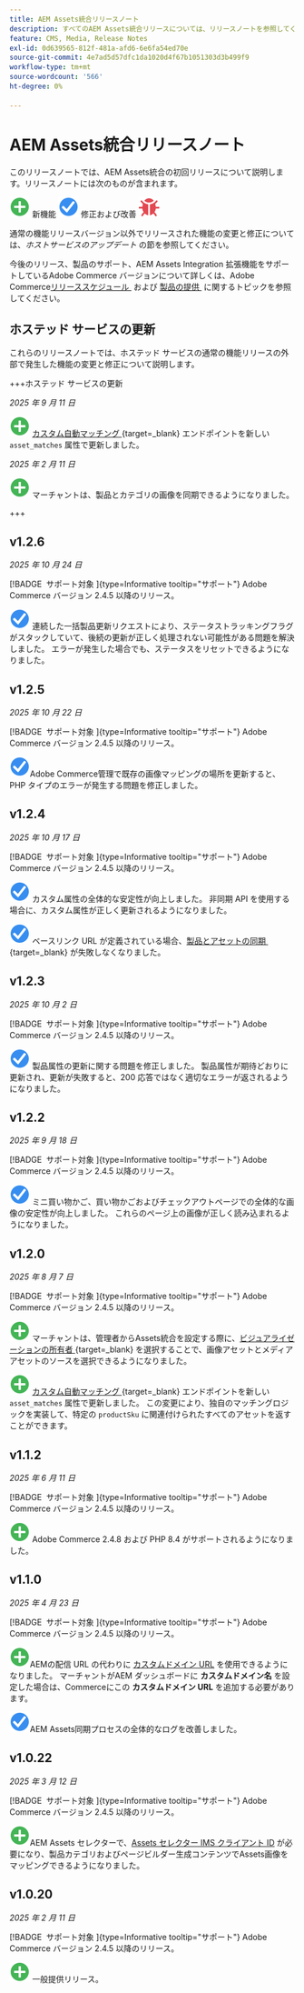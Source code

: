 ```yaml
---
title: AEM Assets統合リリースノート
description: すべてのAEM Assets統合リリースについては、リリースノートを参照してください。
feature: CMS, Media, Release Notes
exl-id: 0d639565-812f-481a-afd6-6e6fa54ed70e
source-git-commit: 4e7ad5d57dfc1da1020d4f67b1051303d3b499f9
workflow-type: tm+mt
source-wordcount: '566'
ht-degree: 0%

---
```


# AEM Assets統合リリースノート

このリリースノートでは、AEM Assets統合の初回リリースについて説明します。リリースノートには次のものが含まれます。

![&#x200B; 新機能 &#x200B;](../assets/new.svg) 新機能
![&#x200B; 修正された問題 &#x200B;](../assets/fix.svg) 修正および改善
![&#x200B; 既知の問題 &#x200B;](../assets/bug.svg)

通常の機能リリースバージョン以外でリリースされた機能の変更と修正については、_ホストサービスのアップデート_ の節を参照してください。

今後のリリース、製品のサポート、AEM Assets Integration 拡張機能をサポートしているAdobe Commerce バージョンについて詳しくは、Adobe Commerce[&#x200B; リリーススケジュール &#x200B;](https://experienceleague.adobe.com/en/docs/commerce-operations/release/planning/schedule) および [&#x200B; 製品の提供 &#x200B;](https://experienceleague.adobe.com/en/docs/commerce-operations/release/product-availability) に関するトピックを参照してください。

## ホステッド サービスの更新

これらのリリースノートでは、ホステッド サービスの通常の機能リリースの外部で発生した機能の変更と修正について説明します。

+++ホステッド サービスの更新

_2025 年 9 月 11 日_

![&#x200B; 新しい問題 &#x200B;](../assets/new.svg) [&#x200B; カスタム自動マッチング &#x200B;](https://experienceleague.adobe.com/en/docs/commerce/aem-assets-integration/synchronize/custom-match){target=_blank} エンドポイントを新しい `asset_matches` 属性で更新しました。

_2025 年 2 月 11 日_

![&#x200B; 新しい問題 &#x200B;](../assets/new.svg) マーチャントは、製品とカテゴリの画像を同期できるようになりました。

+++

## v1.2.6

_2025 年 10 月 24 日_

[!BADGE &#x200B; サポート対象 &#x200B;]{type=Informative tooltip="サポート"} Adobe Commerce バージョン 2.4.5 以降のリリース。

![&#x200B; 修正された問題 &#x200B;](../assets/fix.svg)<!-- Issue ACAP-1163 --> 連続した一括製品更新リクエストにより、ステータストラッキングフラグがスタックしていて、後続の更新が正しく処理されない可能性がある問題を解決しました。 エラーが発生した場合でも、ステータスをリセットできるようになりました。

## v1.2.5

_2025 年 10 月 22 日_

[!BADGE &#x200B; サポート対象 &#x200B;]{type=Informative tooltip="サポート"} Adobe Commerce バージョン 2.4.5 以降のリリース。

![&#x200B; 問題を修正 &#x200B;](../assets/fix.svg)<!-- Issue ACAP-1161 -->Adobe Commerce管理で既存の画像マッピングの場所を更新すると、PHP タイプのエラーが発生する問題を修正しました。

## v1.2.4

_2025 年 10 月 17 日_

[!BADGE &#x200B; サポート対象 &#x200B;]{type=Informative tooltip="サポート"} Adobe Commerce バージョン 2.4.5 以降のリリース。

![&#x200B; 問題を修正 &#x200B;](../assets/fix.svg)<!-- Issue ACAP-1155 --> カスタム属性の全体的な安定性が向上しました。 非同期 API を使用する場合に、カスタム属性が正しく更新されるようになりました。

![&#x200B; 修正された問題 &#x200B;](../assets/fix.svg)<!-- Issue ACAP-1074 --> ベースリンク URL が定義されている場合、[&#x200B; 製品とアセットの同期 &#x200B;](https://experienceleague.adobe.com/en/docs/commerce-admin/stores-sales/site-store/store-urls#configure-the-base-url){target=_blank} が失敗しなくなりました。

## v1.2.3

_2025 年 10 月 2 日_

[!BADGE &#x200B; サポート対象 &#x200B;]{type=Informative tooltip="サポート"} Adobe Commerce バージョン 2.4.5 以降のリリース。

![&#x200B; 修正された問題 &#x200B;](../assets/fix.svg)<!-- Issue ACAP-1135 --> 製品属性の更新に関する問題を修正しました。 製品属性が期待どおりに更新され、更新が失敗すると、200 応答ではなく適切なエラーが返されるようになりました。

## v1.2.2

_2025 年 9 月 18 日_

[!BADGE &#x200B; サポート対象 &#x200B;]{type=Informative tooltip="サポート"} Adobe Commerce バージョン 2.4.5 以降のリリース。

![&#x200B; 問題を修正 &#x200B;](../assets/fix.svg)<!-- Issue ACAP-1110 --> ミニ買い物かご、買い物かごおよびチェックアウトページでの全体的な画像の安定性が向上しました。 これらのページ上の画像が正しく読み込まれるようになりました。

## v1.2.0

_2025 年 8 月 7 日_

[!BADGE &#x200B; サポート対象 &#x200B;]{type=Informative tooltip="サポート"} Adobe Commerce バージョン 2.4.5 以降のリリース。

![&#x200B; 新しい問題 &#x200B;](../assets/new.svg)<!-- Issue ACAP-1018 --> マーチャントは、管理者からAssets統合を設定する際に、[&#x200B; ビジュアライゼーションの所有者 &#x200B;](https://experienceleague.adobe.com/en/docs/commerce/aem-assets-integration/get-started/setup-synchronization){target=_blank} を選択することで、画像アセットとメディアアセットのソースを選択できるようになりました。

![&#x200B; 新しい問題 &#x200B;](../assets/new.svg)<!-- Issue ACAP-1078 --> [&#x200B; カスタム自動マッチング &#x200B;](https://experienceleague.adobe.com/en/docs/commerce/aem-assets-integration/synchronize/custom-match){target=_blank} エンドポイントを新しい `asset_matches` 属性で更新しました。 この変更により、独自のマッチングロジックを実装して、特定の `productSku` に関連付けられたすべてのアセットを返すことができます。

## v1.1.2

_2025 年 6 月 11 日_

[!BADGE &#x200B; サポート対象 &#x200B;]{type=Informative tooltip="サポート"} Adobe Commerce バージョン 2.4.5 以降のリリース。

![&#x200B; 新規問題 &#x200B;](../assets/new.svg)<!-- Issue ACAP-1041 --> Adobe Commerce 2.4.8 および PHP 8.4 がサポートされるようになりました。

## v1.1.0

_2025 年 4 月 23 日_

[!BADGE &#x200B; サポート対象 &#x200B;]{type=Informative tooltip="サポート"} Adobe Commerce バージョン 2.4.5 以降のリリース。

![&#x200B; 新しい問題 &#x200B;](../assets/new.svg)<!-- Issue ACAP-955 -->AEMの配信 URL の代わりに [&#x200B; カスタムドメイン URL](https://experienceleague.adobe.com/en/docs/commerce/aem-assets-integration/get-started/setup-synchronization#optional-configure-the-custom-domain-url) を使用できるようになりました。 マーチャントがAEM ダッシュボードに **カスタムドメイン名** を設定した場合は、Commerceにこの **カスタムドメイン URL** を追加する必要があります。

![&#x200B; 問題を修正 &#x200B;](../assets/fix.svg)<!-- Issue ACAP-987 -->AEM Assets同期プロセスの全体的なログを改善しました。

## v1.0.22

_2025 年 3 月 12 日_

[!BADGE &#x200B; サポート対象 &#x200B;]{type=Informative tooltip="サポート"} Adobe Commerce バージョン 2.4.5 以降のリリース。

![&#x200B; 新しい問題 &#x200B;](../assets/new.svg)<!-- Issue ACAP-xx -->AEM Assets セレクターで、[Assets セレクター IMS クライアント ID](https://experienceleague.adobe.com/en/docs/commerce/aem-assets-integration/get-started/setup-synchronization) が必要になり、製品カテゴリおよびページビルダー生成コンテンツでAssets画像をマッピングできるようになりました。

## v1.0.20

_2025 年 2 月 11 日_

[!BADGE &#x200B; サポート対象 &#x200B;]{type=Informative tooltip="サポート"} Adobe Commerce バージョン 2.4.5 以降のリリース。

![&#x200B; 新規 &#x200B;](../assets/new.svg)<!-- Issue ACAP-xx --> 一般提供リリース。

